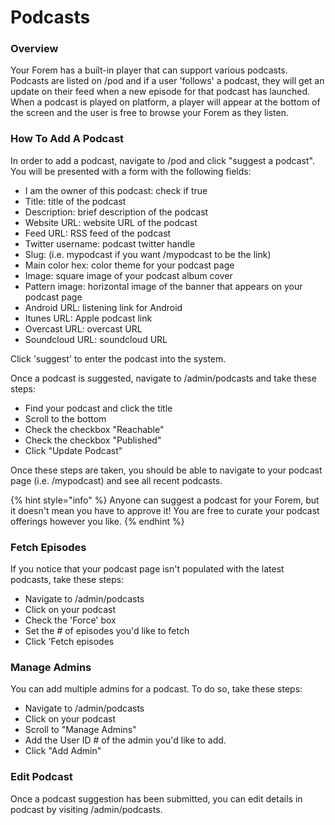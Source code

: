 # Podcasts

### Overview

Your Forem has a built-in player that can support various podcasts. Podcasts are listed on /pod and if a user 'follows' a podcast, they will get an update on their feed when a new episode for that podcast has launched. When a podcast is played on platform, a player will appear at the bottom of the screen and the user is free to browse your Forem as they listen.

### How To Add A Podcast

In order to add a podcast, navigate to /pod and click "suggest a podcast". You will be presented with a form with the following fields:

* I am the owner of this podcast: check if true
* Title: title of the podcast
* Description: brief description of the podcast
* Website URL: website URL of the podcast
* Feed URL: RSS feed of the podcast
* Twitter username: podcast twitter handle
* Slug: \(i.e. mypodcast if you want /mypodcast to be the link\)
* Main color hex:  color theme for your podcast page 
* Image: square image of your podcast album cover
* Pattern image: horizontal image of the banner that appears on your podcast page
* Android URL: listening link for Android
* Itunes URL: Apple podcast link
* Overcast URL: overcast URL
* Soundcloud URL: soundcloud URL

Click 'suggest' to enter the podcast into the system.

Once a podcast is suggested, navigate to /admin/podcasts and take these steps:

* Find your podcast and click the title
* Scroll to the bottom
* Check the checkbox "Reachable"
* Check the checkbox "Published"
* Click "Update Podcast"

Once these steps are taken, you should be able to navigate to your podcast page \(i.e. /mypodcast\) and see all recent podcasts.

{% hint style="info" %}
Anyone can suggest a podcast for your Forem, but it doesn't mean you have to approve it! You are free to curate your podcast offerings however you like.
{% endhint %}

### Fetch Episodes

If you notice that your podcast page isn't populated with the latest podcasts, take these steps:

* Navigate to /admin/podcasts
* Click on your podcast
* Check the 'Force' box
* Set the \# of episodes you'd like to fetch
* Click 'Fetch episodes

### Manage Admins

You can add multiple admins for a podcast. To do so, take these steps:

* Navigate to /admin/podcasts
* Click on your podcast
* Scroll to "Manage Admins"
* Add the User ID \# of the admin you'd like to add.
* Click "Add Admin"

### Edit Podcast

Once a podcast suggestion has been submitted, you can edit details in podcast by visiting /admin/podcasts.   


